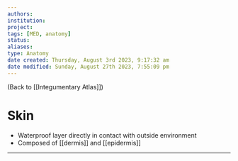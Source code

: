 ```yaml
---
authors: 
institution: 
project: 
tags: [MED, anatomy]
status: 
aliases: 
type: Anatomy
date created: Thursday, August 3rd 2023, 9:17:32 am
date modified: Sunday, August 27th 2023, 7:55:09 pm
---
```


(Back to [[Integumentary Atlas]])

# Skin

- Waterproof layer directly in contact with outside environment
- Composed of [[dermis]] and [[epidermis]]

---

